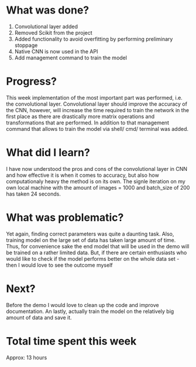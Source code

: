 # What was done?

1. Convolutional layer added
2. Removed Scikit from the project
3. Added functionality to avoid overfitting by performing preliminary stoppage
4. Native CNN is now used in the API
5. Add management command to train the model

# Progress?

This week implementation of the most important part was performed, i.e. the convolutional layer. Convolutional layer should improve the accuracy of the CNN, however, will increase the time required to train the network in the first place as there are drastically more matrix operations and transformations that are performed.
In addition to that management command that allows to train the model via shell/ cmd/ terminal was added.

# What did I learn?

I have now understood the pros and cons of the convolutional layer in CNN and how effective it is when it comes to accuracy, but also how computationaly heavy the method is on its own. The signle iteration on my own local machine with the amount of images = 1000 and batch_size of 200 has taken 24 seconds.

# What was problematic?

Yet again, finding correct parameters was quite a daunting task. Also, training model on the large set of data has taken large amount of time. Thus, for convenience sake the end model that will be used in the demo will be trained on a rather limited data. But, if there are certain enthusiasts who would like to check if the model performs better on the whole data set - then I would love to see the outcome myself

# Next?

Before the demo I would love to clean up the code and improve documentation. An lastly, actually train the model on the relatively big amount of data and save it.

# Total time spent this week

Approx: 13 hours
